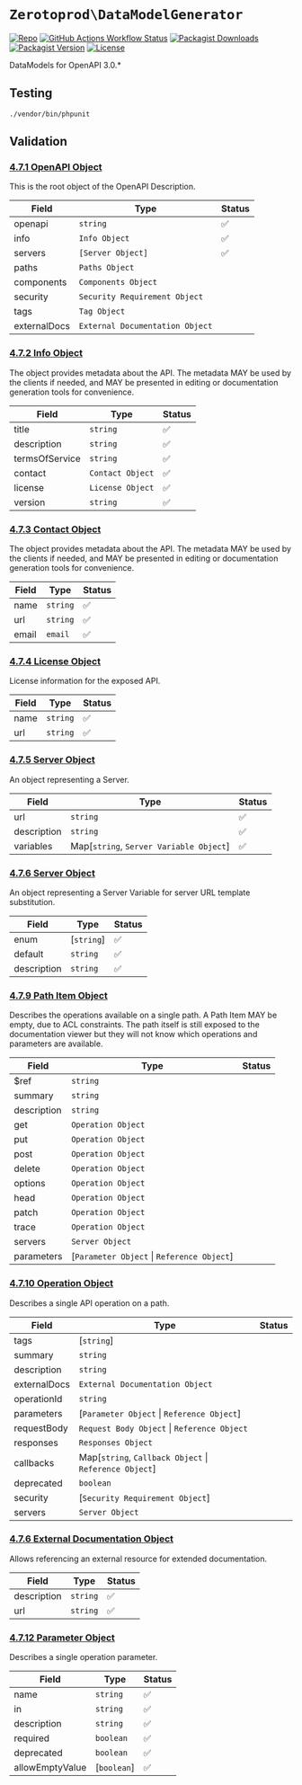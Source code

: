 # `Zerotoprod\DataModelGenerator`

[![Repo](https://img.shields.io/badge/github-gray?logo=github)](https://github.com/zero-to-prod/data-model-openapi30)
[![GitHub Actions Workflow Status](https://img.shields.io/github/actions/workflow/status/zero-to-prod/data-model-openapi30/test.yml?label=tests)](https://github.com/zero-to-prod/data-model-openapi30/actions)
[![Packagist Downloads](https://img.shields.io/packagist/dt/zero-to-prod/data-model-openapi30?color=blue)](https://packagist.org/packages/zero-to-prod/data-model-openapi30/stats)
[![Packagist Version](https://img.shields.io/packagist/v/zero-to-prod/data-model-openapi30?color=f28d1a)](https://packagist.org/packages/zero-to-prod/data-model-openapi30)
[![License](https://img.shields.io/packagist/l/zero-to-prod/data-model-openapi30?color=red)](https://github.com/zero-to-prod/data-model-openapi30/blob/main/LICENSE.md)

DataModels for OpenAPI 3.0.*

## Testing

```shell
./vendor/bin/phpunit
```

## Validation

### [4.7.1 OpenAPI Object](https://spec.openapis.org/oas/v3.0.4.html#openapi-object)

This is the root object of the OpenAPI Description.

| Field        | Type                            | Status             |
|--------------|---------------------------------|--------------------|
| openapi      | `string`                        | :white_check_mark: |
| info         | `Info Object`                   | :white_check_mark: |
| servers      | `[Server Object]`               | :white_check_mark: |
| paths        | `Paths Object`                  |                    |
| components   | `Components Object`             |                    |
| security     | `Security Requirement Object`   |                    |
| tags         | `Tag Object`                    |                    |
| externalDocs | `External Documentation Object` |                    |

### [4.7.2 Info Object](https://spec.openapis.org/oas/v3.0.4.html#info-object)

The object provides metadata about the API.
The metadata MAY be used by the clients if needed, and MAY be presented in editing or
documentation generation tools for convenience.

| Field          | Type             | Status             |
|----------------|------------------|--------------------|
| title          | `string`         | :white_check_mark: |
| description    | `string`         | :white_check_mark: |
| termsOfService | `string`         | :white_check_mark: |
| contact        | `Contact Object` | :white_check_mark: |
| license        | `License Object` | :white_check_mark: |
| version        | `string`         | :white_check_mark: |

### [4.7.3 Contact Object](https://spec.openapis.org/oas/v3.0.4.html#contact-object)

The object provides metadata about the API.
The metadata MAY be used by the clients if needed, and MAY be presented in editing or
documentation generation tools for convenience.

| Field | Type     | Status             |
|-------|----------|--------------------|
| name  | `string` | :white_check_mark: |
| url   | `string` | :white_check_mark: |
| email | `email`  | :white_check_mark: |

### [4.7.4 License Object](https://spec.openapis.org/oas/v3.0.4.html#license-object)

License information for the exposed API.

| Field | Type     | Status             |
|-------|----------|--------------------|
| name  | `string` | :white_check_mark: |
| url   | `string` | :white_check_mark: |

### [4.7.5 Server Object](https://spec.openapis.org/oas/v3.0.4.html#server-object)

An object representing a Server.

| Field       | Type                                    | Status             |
|-------------|-----------------------------------------|--------------------|
| url         | `string`                                | :white_check_mark: |
| description | `string`                                | :white_check_mark: |
| variables   | Map[`string`, `Server Variable Object`] | :white_check_mark: |

### [4.7.6 Server Object](https://spec.openapis.org/oas/v3.0.4.html#server-variable-object)

An object representing a Server Variable for server URL template substitution.

| Field       | Type       | Status             |
|-------------|------------|--------------------|
| enum        | [`string`] | :white_check_mark: |
| default     | `string`   | :white_check_mark: |
| description | `string`   | :white_check_mark: |

### [4.7.9 Path Item Object](https://spec.openapis.org/oas/v3.0.4.html#path-item-object)

Describes the operations available on a single path.
A Path Item MAY be empty, due to ACL constraints.
The path itself is still exposed to the documentation viewer but they will not know which operations and parameters are available.

| Field       | Type                                       | Status |
|-------------|--------------------------------------------|--------|
| $ref        | `string`                                   |        |
| summary     | `string`                                   |        |
| description | `string`                                   |        |
| get         | `Operation Object`                         |        |
| put         | `Operation Object`                         |        |
| post        | `Operation Object`                         |        |
| delete      | `Operation Object`                         |        |
| options     | `Operation Object`                         |        |
| head        | `Operation Object`                         |        |
| patch       | `Operation Object`                         |        |
| trace       | `Operation Object`                         |        |
| servers     | `Server Object`                            |        |
| parameters  | [`Parameter Object` \| `Reference Object`] |        |

### [4.7.10 Operation Object](https://spec.openapis.org/oas/v3.0.4.html#operation-object)

Describes a single API operation on a path.

| Field        | Type                                                   | Status |
|--------------|--------------------------------------------------------|--------|
| tags         | [`string`]                                             |        |
| summary      | `string`                                               |        |
| description  | `string`                                               |        |
| externalDocs | `External Documentation Object`                        |        |
| operationId  | `string`                                               |        |
| parameters   | [`Parameter Object` \| `Reference Object`]             |        |
| requestBody  | `Request Body Object` \| `Reference Object`            |        |
| responses    | `Responses Object`                                     |        |
| callbacks    | Map[`string`, `Callback Object` \| `Reference Object`] |        |
| deprecated   | `boolean`                                              |        |
| security     | [`Security Requirement Object`]                        |        |
| servers      | `Server Object`                                        |        |

### [4.7.6 External Documentation Object](https://spec.openapis.org/oas/v3.0.4.html#external-documentation-object)

Allows referencing an external resource for extended documentation.

| Field       | Type     | Status             |
|-------------|----------|--------------------|
| description | `string` | :white_check_mark: |
| url         | `string` | :white_check_mark: |

### [4.7.12 Parameter Object](https://spec.openapis.org/oas/v3.0.4.html#parameter-object)

Describes a single operation parameter.

| Field           | Type        | Status             |
|-----------------|-------------|--------------------|
| name            | `string`    | :white_check_mark: |
| in              | `string`    | :white_check_mark: |
| description     | `string`    | :white_check_mark: |
| required        | `boolean`   | :white_check_mark: |
| deprecated      | `boolean`   | :white_check_mark: |
| allowEmptyValue | [`boolean`] | :white_check_mark: |